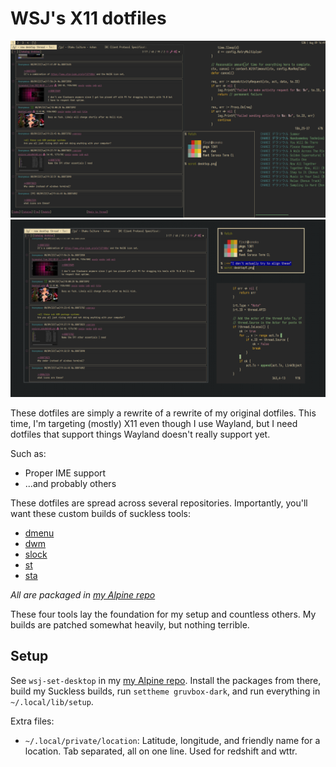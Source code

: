 # WSJ's X11 dotfiles

![desktop image](/.local/share/wsj/desktop.png)
<br>
![desktop -9 image](/.local/share/wsj/desktop9.png)

These dotfiles are simply a rewrite of a rewrite of my original dotfiles.
This time, I'm targeting (mostly) X11 even though I use Wayland, but I need
dotfiles that support things Wayland doesn't really support yet.

Such as:

- Proper IME support
- ...and probably others

These dotfiles are spread across several repositories.
Importantly, you'll want these custom builds of suckless tools:

- [dmenu](https://github.com/KushBlazingJudah/dmenu)
- [dwm](https://github.com/KushBlazingJudah/dwm)
- [slock](https://github.com/KushBlazingJudah/slock)
- [st](https://github.com/KushBlazingJudah/st)
- [sta](https://github.com/KushBlazingJudah/sta)

*All are packaged in
[my Alpine repo](https://github.com/KushBlazingJudah/alpine-repo)*

These four tools lay the foundation for my setup and countless others.
My builds are patched somewhat heavily, but nothing terrible.

## Setup

See `wsj-set-desktop` in my [my Alpine repo](https://github.com/KushBlazingJudah/alpine-repo).
Install the packages from there, build my Suckless builds, run `settheme
gruvbox-dark`, and run everything in `~/.local/lib/setup`.

Extra files:

- `~/.local/private/location`: Latitude, longitude, and friendly name for a
  location. Tab separated, all on one line. Used for redshift and wttr.
